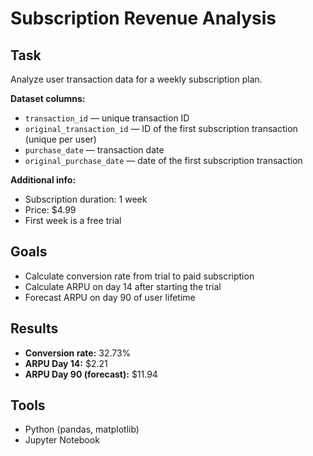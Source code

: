 # Subscription Revenue Analysis

## Task
Analyze user transaction data for a weekly subscription plan.

**Dataset columns:**
- `transaction_id` — unique transaction ID  
- `original_transaction_id` — ID of the first subscription transaction (unique per user)  
- `purchase_date` — transaction date  
- `original_purchase_date` — date of the first subscription transaction  

**Additional info:**
- Subscription duration: 1 week  
- Price: $4.99  
- First week is a free trial

## Goals
- Calculate conversion rate from trial to paid subscription  
- Calculate ARPU on day 14 after starting the trial  
- Forecast ARPU on day 90 of user lifetime

## Results
- **Conversion rate:** 32.73%  
- **ARPU Day 14:** $2.21  
- **ARPU Day 90 (forecast):** $11.94

## Tools
- Python (pandas, matplotlib)
- Jupyter Notebook
